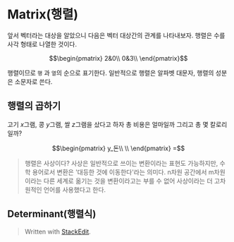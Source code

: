 # Matrix(행렬)

앞서 벡터라는 대상을 알았으니 다음은 벡터 대상간의 관계를 나타내보자. 행렬은 수를 사각 형태로 나열한 것이다. 

$$\begin{pmatrix}
2&0\\
0&3\\
\end{pmatrix}$$

행렬이므로 `행` 과 `열`의 순으로 표기한다. 일반적으로 행렬은 알파벳 대문자, 행렬의 성분은 소문자로 쓴다. 

## 행렬의 곱하기

고기 $x$그램, 콩 $y$그램, 쌀 $z$그램을 샀다고 하자 총 비용은 얼마일까 그리고 총 몇 칼로리 일까?

$$\begin{pmatrix}
y_돈\\
\\
\end{pmatrix} =$$


>행렬은 사상이다?
>사상은 일반적으로 쓰이는 변환이라는 표현도 가능하지만, 수학 용어로서 변환은 '대등한 것에 이동한다'라는 의미다. n차원 공간에서 m차원이라는 다른 세계로 옮기는 것을 변환이라고는 부를 수 없어 사상이라는 더 고차원적인 언어를 사용했다고 한다. 

## Determinant(행렬식)

> Written with [StackEdit](https://stackedit.io/).
<!--stackedit_data:
eyJoaXN0b3J5IjpbLTQ0NjQ0NzA0MV19
-->